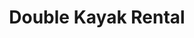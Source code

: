 ---
order: 15
image: "https://cdn.filestackcontent.com/zWWSX7LlQtymdAY2dHPK/convert?cache=true&compress=true&quality=90&w=1000&fit=max"
title:   Double Kayak Rental
infose:  1 hour rentals
link: "https://fareharbor.com/embeds/book/adventurespuertorico/items/301882/calendar/2025/10/?asn=fhdn&asn-ref=turisteandoenpuertorico&ref=turisteandoenpuertorico&marketplace=yes&flow=no&full-items=yes"
---